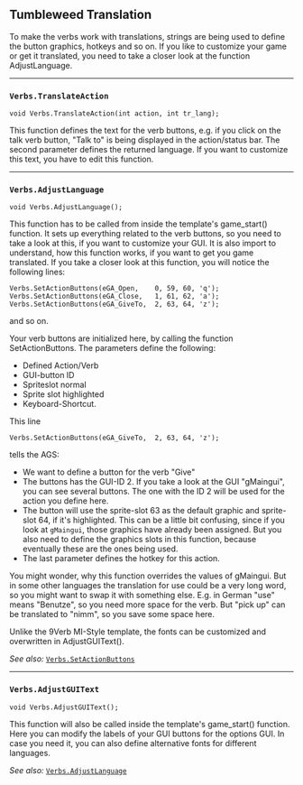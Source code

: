 ## Tumbleweed Translation

To make the verbs work with translations, strings are being used to define the button graphics, hotkeys and so on.
If you like to customize your game or get it translated, you need to take a closer look at the function AdjustLanguage.

---

### `Verbs.TranslateAction`

```ags
void Verbs.TranslateAction(int action, int tr_lang);
```

This function defines the text for the verb buttons, e.g. if you click on the talk verb button, "Talk to" is being displayed in the action/status bar. The second parameter defines the returned language. If you want to customize this text, you have to edit this function.

---

### `Verbs.AdjustLanguage`

```ags
void Verbs.AdjustLanguage();
```

This function has to be called from inside the template's game_start() function.
It sets up everything related to the verb buttons, so you need to take a look at this, if you want to customize your GUI.
It is also import to understand, how this function works, if you want to get you game translated.
If you take a closer look at this function, you will notice the following lines:

```ags
Verbs.SetActionButtons(eGA_Open,    0, 59, 60, 'q');
Verbs.SetActionButtons(eGA_Close,   1, 61, 62, 'a');
Verbs.SetActionButtons(eGA_GiveTo,  2, 63, 64, 'z');
```

and so on.

Your verb buttons are initialized here, by calling the function SetActionButtons.
The parameters define the following:

- Defined Action/Verb
- GUI-button ID
- Spriteslot normal
- Sprite slot highlighted
- Keyboard-Shortcut.

This line

```ags
Verbs.SetActionButtons(eGA_GiveTo,  2, 63, 64, 'z');
```

tells the AGS:


* We want to define a button for the verb "Give"
* The buttons has the GUI-ID 2. If you take a look at the GUI "gMaingui", you
  can see several buttons. The one with the ID 2 will be used for the action
  you define here.
* The button will use the sprite-slot 63 as the default graphic and sprite-slot 64,
  if it's highlighted.
  This can be a little bit confusing, since if you look at `gMaingui`, those
  graphics have already been assigned. But you also need to define the graphics
  slots in this function, because eventually these are the ones being used.
* The last parameter defines the hotkey for this action.

You might wonder, why this function overrides the values of gMaingui.
But in some other languages the translation for use could be a very long word,
so you might want to swap it with something else.
E.g. in German "use" means "Benutze", so you need more space for the verb.
But "pick up" can be translated to "nimm", so you save some space here.

Unlike the 9Verb MI-Style template, the fonts can be customized and overwritten
in AdjustGUIText().

*See also:*
[`Verbs.SetActionButtons`](Tumbleweed_actions#verbssetactionbuttons)

---

### `Verbs.AdjustGUIText`

```ags
void Verbs.AdjustGUIText();
```

This function will also be called inside the template's game_start() function.
Here you can modify the labels of your GUI buttons for the options GUI. In case you need it, you can also define alternative fonts for different languages.

*See also:*
[`Verbs.AdjustLanguage`](Tumbleweed_translation#verbsadjustlanguage)
